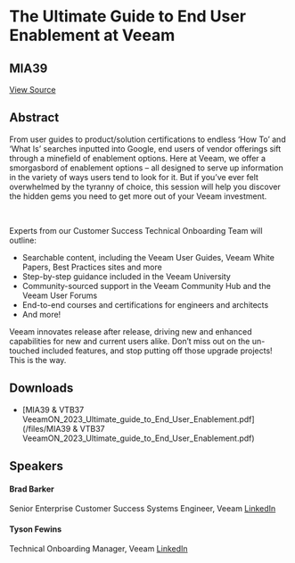 # The Ultimate Guide to End User Enablement at Veeam
## MIA39
[View Source](https://connect.veeam.com/flow/veeam/veeamon2023/attendeeportal/page/sessioncatalog/session/1678314166676001bqEd)

## Abstract
From user guides to product/solution certifications to endless ‘How To’ and ‘What Is’ searches inputted into Google, end users of vendor offerings sift through a minefield of enablement options. Here at Veeam, we offer a smorgasbord of enablement options – all designed to serve up information in the variety of ways users tend to look for it. But if you’ve ever felt overwhelmed by the tyranny of choice, this session will help you discover the hidden gems you need to get more out of your Veeam investment.

 

Experts from our Customer Success Technical Onboarding Team will outline:


- Searchable content, including the Veeam User Guides, Veeam White Papers, Best Practices sites and more
- Step-by-step guidance included in the Veeam University
- Community-sourced support in the Veeam Community Hub and the Veeam User Forums
- End-to-end courses and certifications for engineers and architects
- And more!


Veeam innovates release after release, driving new and enhanced capabilities for new and current users alike. Don’t miss out on the un-touched included features, and stop putting off those upgrade projects! This is the way.


## Downloads
- [MIA39 & VTB37 VeeamON_2023_Ultimate_guide_to_End_User_Enablement.pdf](/files/MIA39 & VTB37 VeeamON_2023_Ultimate_guide_to_End_User_Enablement.pdf)

## Speakers
#### Brad Barker
Senior Enterprise Customer Success Systems Engineer, Veeam
[LinkedIn](https://www.linkedin.com/in/brad-barker-625423216/)
#### Tyson Fewins
Technical Onboarding Manager, Veeam
[LinkedIn](https://www.linkedin.com/in/tyson-fewins/)